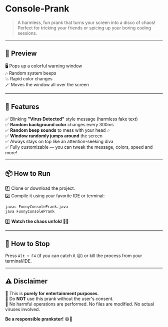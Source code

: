 # Console-Prank

> A harmless, fun prank that turns your screen into a disco of chaos!  
> Perfect for tricking your friends or spicing up your boring coding sessions.

---

## 📸 Preview  

🖥️ Pops up a colorful warning window  
🎶 Random system beeps  
💥 Rapid color changes  
🪄 Moves the window all over the screen

---

## 🚀 Features  

✅ Blinking **"Virus Detected"** style message (harmless fake text)  
✅ **Random background color** changes every 300ms  
✅ **Random beep sounds** to mess with your head 🎶  
✅ **Window randomly jumps around** the screen  
✅ Always stays on top like an attention-seeking diva  
✅ Fully customizable — you can tweak the message, colors, speed and more!

---

## 📦 How to Run  

1️⃣ Clone or download the project.  
2️⃣ Compile it using your favorite IDE or terminal:

```bash
javac FunnyConsolePrank.java
java FunnyConsolePrank
```

3️⃣ **Watch the chaos unfold** 🎨🔥

---

## 🛑 How to Stop

Press `Alt + F4` (if you can catch it 😉) or kill the process from your terminal/IDE.

---

## ⚠️ Disclaimer

🚫 This is **purely for entertainment purposes**.  
🚫 Do **NOT** use this prank without the user's consent.  
🚫 No harmful operations are performed. No files are modified. No actual viruses involved.

**Be a responsible prankster!** 😄🤝

